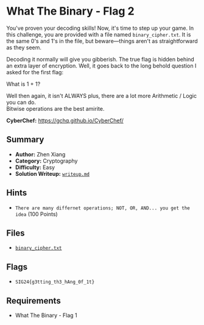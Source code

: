 # What The Binary - Flag 2

You've proven your decoding skills! Now, it's time to step up your game. In this challenge, you are provided with a file named `binary_cipher.txt`. It is the same 0's and 1's in the file, but beware—things aren't as straightforward as they seem.

Decoding it normally will give you gibberish. The true flag is hidden behind an extra layer of encryption. Well, it goes back to the long behold question I asked for the first flag:

What is 1 + 1?

Well then again, it isn't ALWAYS plus, there are a lot more Arithmetic / Logic you can do. \
Bitwise operations are the best amirite.

**CyberChef:** https://gchq.github.io/CyberChef/

## Summary
- **Author:** Zhen Xiang
- **Category:** Cryptography
- **Difficulty:** Easy
- **Solution Writeup:** [`writeup.md`](./soln/writeup.md)

## Hints
- `There are many differnet operations; NOT, OR, AND... you get the idea` (100 Points)

## Files
- [`binary_cipher.txt`](./dist/binary_cipher.txt)

## Flags
- `SIG24{g3tting_th3_hAng_0f_1t}`

## Requirements
- What The Binary - Flag 1
